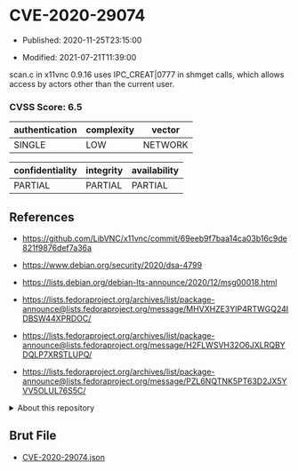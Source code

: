 # CVE-2020-29074

- Published: 2020-11-25T23:15:00

- Modified: 2021-07-21T11:39:00

scan.c in x11vnc 0.9.16 uses IPC_CREAT|0777 in shmget calls, which allows access by actors other than the current user.

### CVSS Score: **6.5**

| authentication | complexity | vector |
| --- | --- | --- |
| SINGLE | LOW | NETWORK |

| confidentiality | integrity | availability |
| --- | --- | --- |
| PARTIAL | PARTIAL | PARTIAL |

## References

* https://github.com/LibVNC/x11vnc/commit/69eeb9f7baa14ca03b16c9de821f9876def7a36a

* https://www.debian.org/security/2020/dsa-4799

* https://lists.debian.org/debian-lts-announce/2020/12/msg00018.html

* https://lists.fedoraproject.org/archives/list/package-announce@lists.fedoraproject.org/message/MHVXHZE3YIP4RTWGQ24IDBSW44XPRDOC/

* https://lists.fedoraproject.org/archives/list/package-announce@lists.fedoraproject.org/message/H2FLWSVH32O6JXLRQBYDQLP7XRSTLUPQ/

* https://lists.fedoraproject.org/archives/list/package-announce@lists.fedoraproject.org/message/PZL6NQTNK5PT63D2JX5YVV5OLUL76S5C/

<details>
<summary>About this repository</summary> 

  This repository is part of the project [Live Hack CVE](https://github.com/Live-Hack-CVE). Main website can be found [www.live-hack.org](https://www.live-hack.org) 
  
  Made by [Sn0wAlice](https://github.com/Sn0wAlice) for the people that care about security and need to have a feed of the latest CVEs. Hope you enjoy it, don't forget to star the repo and follow me on [Twitter](https://twitter.com/Sn0wAlice) and [Github](https://github.com/Sn0wAlice). And that is my [personnal website](https://www.alice-snow.me/)

  - [Home Page](https://github.com/Live-Hack-CVE)
  - [Framework](https://github.com/Live-Hack-CVE/cve-framework)
  - [CVE database](https://github.com/Live-Hack-CVE/full_database)
  - [Changelog](https://github.com/Live-Hack-CVE/Changelog)
</details>

## Brut File

* [CVE-2020-29074.json](https://raw.githubusercontent.com/Live-Hack-CVE/full_database/main/cves/2020/CVE-2020-29074.json)

